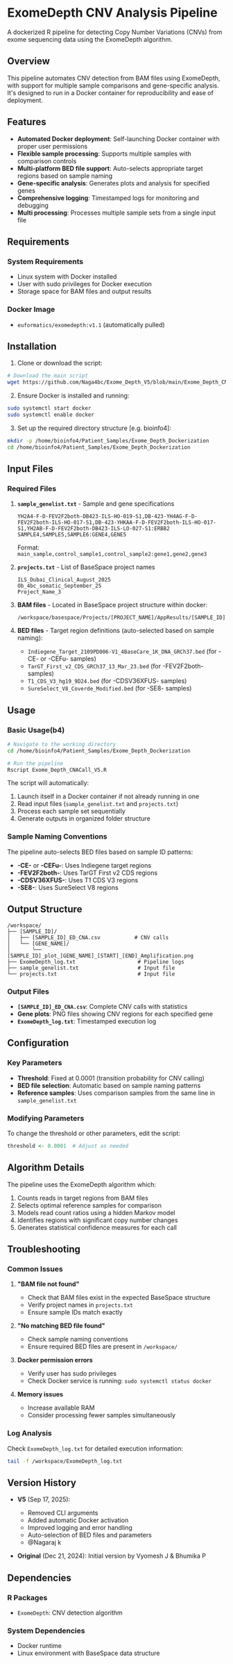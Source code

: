 # ExomeDepth CNV Analysis Pipeline

A dockerized R pipeline for detecting Copy Number Variations (CNVs) from exome sequencing data using the ExomeDepth algorithm.

## Overview

This pipeline automates CNV detection from BAM files using ExomeDepth, with support for multiple sample comparisons and gene-specific analysis. It's designed to run in a Docker container for reproducibility and ease of deployment.

## Features

- **Automated Docker deployment**: Self-launching Docker container with proper user permissions
- **Flexible sample processing**: Supports multiple samples with comparison controls
- **Multi-platform BED file support**: Auto-selects appropriate target regions based on sample naming
- **Gene-specific analysis**: Generates plots and analysis for specified genes
- **Comprehensive logging**: Timestamped logs for monitoring and debugging
- **Multi processing**: Processes multiple sample sets from a single input file

## Requirements

### System Requirements
- Linux system with Docker installed
- User with sudo privileges for Docker execution
- Storage space for BAM files and output results

### Docker Image
- `euformatics/exomedepth:v1.1` (automatically pulled)

## Installation

1. Clone or download the script:
```bash
# Download the main script
wget https://github.com/Naga4bc/Exome_Depth_V5/blob/main/Exome_Depth_CNACall_V5.R -O Exome_Depth_CNACall_V5.R
```

2. Ensure Docker is installed and running:
```bash
sudo systemctl start docker
sudo systemctl enable docker
```

3. Set up the required directory structure [e.g. bioinfo4]:
```bash
mkdir -p /home/bioinfo4/Patient_Samples/Exome_Depth_Dockerization
cd /home/bioinfo4/Patient_Samples/Exome_Depth_Dockerization
```

## Input Files

### Required Files

1. **`sample_genelist.txt`** - Sample and gene specifications
   ```
   YH2A4-F-D-FEV2F2both-DB423-ILS-HO-019-S1,DB-423-YH4AG-F-D-FEV2F2both-ILS-HO-017-S1,DB-423-YHKAA-F-D-FEV2F2both-ILS-HO-017-S1,YH2AB-F-D-FEV2F2both-DB423-ILS-LO-027-S1:ERBB2
   SAMPLE4,SAMPLE5,SAMPLE6:GENE4,GENE5
   ```
   Format: `main_sample,control_sample1,control_sample2:gene1,gene2,gene3`

2. **`projects.txt`** - List of BaseSpace project names
   ```
   ILS_Dubai_Clinical_August_2025
   Ob_4bc_somatic_September_25
   Project_Name_3
   ```

3. **BAM files** - Located in BaseSpace project structure within docker:
   ```
   /workspace/basespace/Projects/[PROJECT_NAME]/AppResults/[SAMPLE_ID]/Files/[SAMPLE_ID].bam
   ```

4. **BED files** - Target region definitions (auto-selected based on sample naming):
   - `Indiegene_Target_2109PD006-V1_4BaseCare_1K_DNA_GRCh37.bed` (for -CE- or -CEFu- samples)
   - `TarGT_First_v2_CDS_GRCh37_13_Mar_23.bed` (for -FEV2F2both- samples)
   - `T1_CDS_V3_hg19_9D24.bed` (for -CDSV36XFUS- samples)
   - `SureSelect_V8_Coverde_Modified.bed` (for -SE8- samples)

## Usage

### Basic Usage(b4)
```bash
# Navigate to the working directory
cd /home/bioinfo4/Patient_Samples/Exome_Depth_Dockerization

# Run the pipeline
Rscript Exome_Depth_CNACall_V5.R
```

The script will automatically:
1. Launch itself in a Docker container if not already running in one
2. Read input files (`sample_genelist.txt` and `projects.txt`)
3. Process each sample set sequentially
4. Generate outputs in organized folder structure

### Sample Naming Conventions

The pipeline auto-selects BED files based on sample ID patterns:
- **-CE-** or **-CEFu-**: Uses Indiegene target regions
- **-FEV2F2both-**: Uses TarGT First v2 CDS regions
- **-CDSV36XFUS-**: Uses T1 CDS V3 regions
- **-SE8-**: Uses SureSelect V8 regions

## Output Structure

```
/workspace/
├── [SAMPLE_ID]/
│   ├── [SAMPLE_ID]_ED_CNA.csv           # CNV calls
│   └── [GENE_NAME]/
│       └── [SAMPLE_ID]_plot_[GENE_NAME]_[START]_[END]_Amplification.png
├── ExomeDepth_log.txt                    # Pipeline logs
├── sample_genelist.txt                   # Input file
└── projects.txt                          # Input file
```

### Output Files

- **`[SAMPLE_ID]_ED_CNA.csv`**: Complete CNV calls with statistics
- **Gene plots**: PNG files showing CNV regions for each specified gene
- **`ExomeDepth_log.txt`**: Timestamped execution log

## Configuration

### Key Parameters
- **Threshold**: Fixed at 0.0001 (transition probability for CNV calling)
- **BED file selection**: Automatic based on sample naming patterns
- **Reference samples**: Uses comparison samples from the same line in `sample_genelist.txt`

### Modifying Parameters
To change the threshold or other parameters, edit the script:
```r
threshold <- 0.0001  # Adjust as needed
```

## Algorithm Details

The pipeline uses the ExomeDepth algorithm which:
1. Counts reads in target regions from BAM files
2. Selects optimal reference samples for comparison
3. Models read count ratios using a hidden Markov model
4. Identifies regions with significant copy number changes
5. Generates statistical confidence measures for each call

## Troubleshooting

### Common Issues

1. **"BAM file not found"**
   - Check that BAM files exist in the expected BaseSpace structure
   - Verify project names in `projects.txt`
   - Ensure sample IDs match exactly

2. **"No matching BED file found"**
   - Check sample naming conventions
   - Ensure required BED files are present in `/workspace/`

3. **Docker permission errors**
   - Verify user has sudo privileges
   - Check Docker service is running: `sudo systemctl status docker`

4. **Memory issues**
   - Increase available RAM
   - Consider processing fewer samples simultaneously

### Log Analysis
Check `ExomeDepth_log.txt` for detailed execution information:
```bash
tail -f /workspace/ExomeDepth_log.txt
```

## Version History

- **V5** (Sep 17, 2025): 
  - Removed CLI arguments
  - Added automatic Docker activation
  - Improved logging and error handling
  - Auto-selection of BED files and parameters
  - @Nagaraj k

- **Original** (Dec 21, 2024): Initial version by Vyomesh J & Bhumika P

## Dependencies

### R Packages
- `ExomeDepth`: CNV detection algorithm

### System Dependencies
- Docker runtime
- Linux environment with BaseSpace data structure

